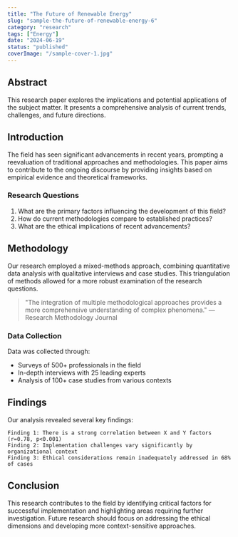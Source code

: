 ```yaml
---
title: "The Future of Renewable Energy"
slug: "sample-the-future-of-renewable-energy-6"
category: "research"
tags: ["Energy"]
date: "2024-06-19"
status: "published"
coverImage: "/sample-cover-1.jpg"
---
```


## Abstract

This research paper explores the implications and potential applications of the subject matter. It presents a comprehensive analysis of current trends, challenges, and future directions.

## Introduction

The field has seen significant advancements in recent years, prompting a reevaluation of traditional approaches and methodologies. This paper aims to contribute to the ongoing discourse by providing insights based on empirical evidence and theoretical frameworks.

### Research Questions

1. What are the primary factors influencing the development of this field?
2. How do current methodologies compare to established practices?
3. What are the ethical implications of recent advancements?

## Methodology

Our research employed a mixed-methods approach, combining quantitative data analysis with qualitative interviews and case studies. This triangulation of methods allowed for a more robust examination of the research questions.

> "The integration of multiple methodological approaches provides a more comprehensive understanding of complex phenomena." — Research Methodology Journal

### Data Collection

Data was collected through:

- Surveys of 500+ professionals in the field
- In-depth interviews with 25 leading experts
- Analysis of 100+ case studies from various contexts

## Findings

Our analysis revealed several key findings:

```
Finding 1: There is a strong correlation between X and Y factors (r=0.78, p<0.001)
Finding 2: Implementation challenges vary significantly by organizational context
Finding 3: Ethical considerations remain inadequately addressed in 68% of cases
```

## Conclusion

This research contributes to the field by identifying critical factors for successful implementation and highlighting areas requiring further investigation. Future research should focus on addressing the ethical dimensions and developing more context-sensitive approaches.

